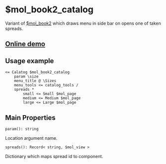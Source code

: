 # $mol_book2_catalog

Variant of [$mol_book2](..) which draws menu in side bar on opens one of taken spreads.

## [Online demo](https://mol.hyoo.ru/#!section=demos/readme/demo=mol_book2_catalog_demo)

## Usage example

```
<= Calatog $mol_book2_catalog
	param \size
	menu_title @ \Sizes
	menu_tools <= catalog_tools /
	spreads *
		small <= Small $mol_page
		medium <= Medium $mol_page
		large <= Large $mol_page
```

## Main Properties

`param(): string`

Location argument name.

`spreads(): Record< string, $mol_view >`

Dictionary which maps spread id to component.
